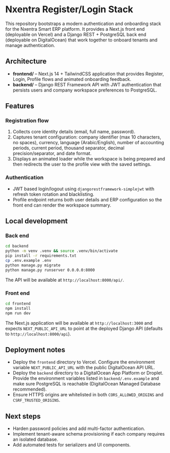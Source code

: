 # Nxentra Register/Login Stack

This repository bootstraps a modern authentication and onboarding stack for the Nxentra Smart ERP platform. It provides a Next.js front end (deployable on Vercel) and a Django REST + PostgreSQL back end (deployable on DigitalOcean) that work together to onboard tenants and manage authentication.

## Architecture

- **frontend/** – Next.js 14 + TailwindCSS application that provides Register, Login, Profile flows and animated onboarding feedback.
- **backend/** – Django REST Framework API with JWT authentication that persists users and company workspace preferences to PostgreSQL.

## Features

### Registration flow

1. Collects core identity details (email, full name, password).
2. Captures tenant configuration: company identifier (max 10 characters, no spaces), currency, language (Arabic/English), number of accounting periods, current period, thousand separator, decimal precision/separator, and date format.
3. Displays an animated loader while the workspace is being prepared and then redirects the user to the profile view with the saved settings.

### Authentication

- JWT based login/logout using `djangorestframework-simplejwt` with refresh token rotation and blacklisting.
- Profile endpoint returns both user details and ERP configuration so the front end can render the workspace summary.

## Local development

### Back end

```bash
cd backend
python -m venv .venv && source .venv/bin/activate
pip install -r requirements.txt
cp .env.example .env
python manage.py migrate
python manage.py runserver 0.0.0.0:8000
```

The API will be available at `http://localhost:8000/api/`.

### Front end

```bash
cd frontend
npm install
npm run dev
```

The Next.js application will be available at `http://localhost:3000` and expects `NEXT_PUBLIC_API_URL` to point at the deployed Django API (defaults to `http://localhost:8000/api`).

## Deployment notes

- Deploy the `frontend` directory to Vercel. Configure the environment variable `NEXT_PUBLIC_API_URL` with the public DigitalOcean API URL.
- Deploy the `backend` directory to a DigitalOcean App Platform or Droplet. Provide the environment variables listed in `backend/.env.example` and make sure PostgreSQL is reachable (DigitalOcean Managed Database recommended).
- Ensure HTTPS origins are whitelisted in both `CORS_ALLOWED_ORIGINS` and `CSRF_TRUSTED_ORIGINS`.

## Next steps

- Harden password policies and add multi-factor authentication.
- Implement tenant-aware schema provisioning if each company requires an isolated database.
- Add automated tests for serializers and UI components.
